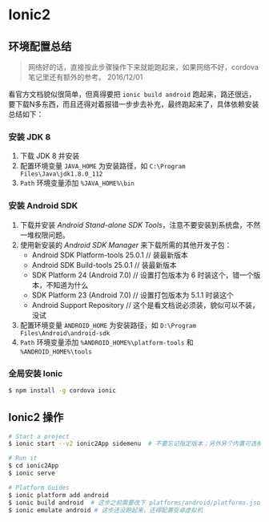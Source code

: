 # Ionic2

## 环境配置总结

> 网络好的话，直接按此步骤操作下来就能跑起来，如果网络不好，cordova 笔记里还有额外的参考。 2016/12/01

看官方文档貌似很简单，但真得要把 `ionic build android` 跑起来，路还很远，要下载N多东西，而且还得对着报错一步步去补充，最终跑起来了，具体依赖安装总结如下：

### 安装 JDK 8

1. 下载 JDK 8 并安装
2. 配置环境变量 `JAVA_HOME` 为安装路径，如 `C:\Program Files\Java\jdk1.8.0_112`
3. `Path` 环境变量添加 `%JAVA_HOME%\bin`

### 安装 Android SDK

1. 下载并安装 *Android Stand-alone SDK Tools*，注意不要安装到系统盘，不然一堆权限问题。
2. 使用新安装的 *Android SDK Manager* 来下载所需的其他开发子包：
    * Android SDK Platform-tools 25.0.1  // 装最新版本
    * Android SDK Build-tools 25.0.1     // 装最新版本
    * SDK Platform 24 (Android 7.0)  // 设置打包版本为 6 时装这个，错一个版本，不知道为什么
    * SDK Platform 23 (Android 7.0)  // 设置打包版本为 5.1.1 时装这个
    * Android Support Repository     // 这个是看文档说必须装，貌似可以不装，没试
3. 配置环境变量 `ANDROID_HOME` 为安装路径，如 `D:\Program Files\Android\android-sdk`
4. `Path` 环境变量添加 `%ANDROID_HOME%\platform-tools` 和 `%ANDROID_HOME%\tools`

### 全局安装 Ionic

```bash
$ npm install -g cordova ionic
```


## Ionic2 操作

```bash
# Start a project
$ ionic start --v2 ionic2App sidemenu  # 不要忘记指定版本；另外另个内置可选模板是 blank 和 tabs

# Run it
$ cd ionic2App
$ ionic serve

# Platform Guides
$ ionic platform add android
$ ionic build android  # 这步之前需要改下 platforms/android/platforms.json 内版本为 5.1.1
$ ionic emulate android # 这步还没跑起来，还得配置安卓虚拟机
```


